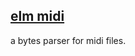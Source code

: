 ## [elm midi](https://dark.elm.dmy.fr/packages/lue-bird/elm-midi/latest/)

a bytes parser for midi files.


